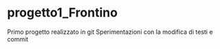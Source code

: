 # progetto1_Frontino
Primo progetto realizzato in git
Sperimentazioni con la modifica di testi e commit
